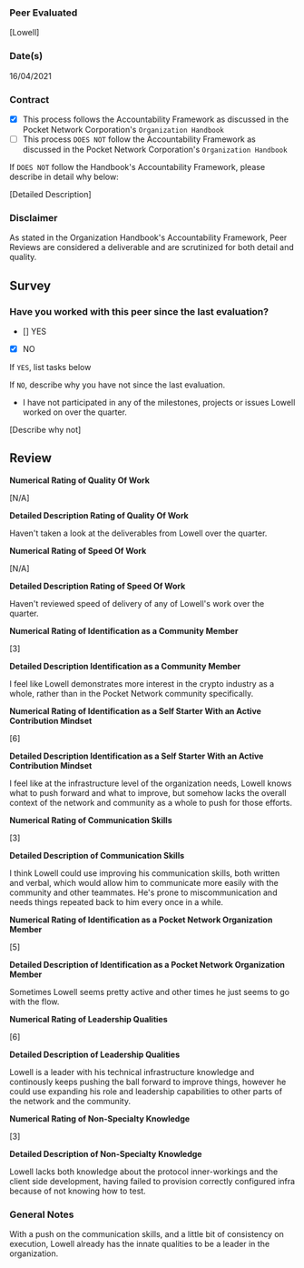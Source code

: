 ### Peer Evaluated
[Lowell]
### Date(s)
16/04/2021
### Contract
- [X] This process follows the Accountability Framework as discussed in the Pocket Network Corporation's `Organization Handbook`
- [ ] This process `DOES NOT` follow the Accountability Framework as discussed in the Pocket Network Corporation's `Organization Handbook`

If `DOES NOT` follow the Handbook's Accountability Framework, please describe in detail why below:

[Detailed Description]
### Disclaimer
As stated in the Organization Handbook's Accountability Framework, Peer Reviews are considered a deliverable and are scrutinized for both detail and quality.
## Survey
### Have you worked with this peer since the last evaluation?
- [] YES
- [X] NO

If `YES`, list tasks below

If `NO`, describe why you have not since the last evaluation.
- I have not participated in any of the milestones, projects or issues Lowell worked on over the quarter.

[Describe why not]
## Review
**Numerical Rating of Quality Of Work** 

[N/A]

**Detailed Description Rating of Quality Of Work** 

Haven't taken a look at the deliverables from Lowell over the quarter.

**Numerical Rating of Speed Of Work** 

[N/A]

**Detailed Description Rating of Speed Of Work** 

Haven't reviewed speed of delivery of any of Lowell's work over the quarter.

**Numerical Rating of Identification as a Community Member** 

[3]

**Detailed Description Identification as a Community Member** 

I feel like Lowell demonstrates more interest in the crypto industry as a whole, rather than in the Pocket Network community specifically.

**Numerical Rating of Identification as a Self Starter With an Active Contribution Mindset** 

[6]

**Detailed Description Identification as a Self Starter With an Active Contribution Mindset** 

I feel like at the infrastructure level of the organization needs, Lowell knows what to push forward and what to improve, but somehow lacks the overall context of the network and community as a whole to push for those efforts.

**Numerical Rating of Communication Skills** 

[3]

**Detailed Description of Communication Skills** 

I think Lowell could use improving his communication skills, both written and verbal, which would allow him to communicate more easily with the community and other teammates. He's prone to miscommunication and needs things repeated back to him every once in a while.

**Numerical Rating of Identification as a Pocket Network Organization Member** 

[5]

**Detailed Description of Identification as a Pocket Network Organization Member** 

Sometimes Lowell seems pretty active and other times he just seems to go with the flow.

**Numerical Rating of Leadership Qualities** 

[6]

**Detailed Description of Leadership Qualities** 

Lowell is a leader with his technical infrastructure knowledge and continously keeps pushing the ball forward to improve things, however he could use expanding his role and leadership capabilities to other parts of the network and the community.

**Numerical Rating of Non-Specialty Knowledge** 

[3]

**Detailed Description of Non-Specialty Knowledge** 

Lowell lacks both knowledge about the protocol inner-workings and the client side development, having failed to provision correctly configured infra because of not knowing how to test.

### General Notes
With a push on the communication skills, and a little bit of consistency on execution, Lowell already has the innate qualities to be a leader in the organization.